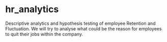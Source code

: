 # hr_analytics
Descriptive analytics and hypothesis testing of employee Retention and Fluctuation.
We will try to analyse what could be the reason for employees to quit their jobs within the company.

